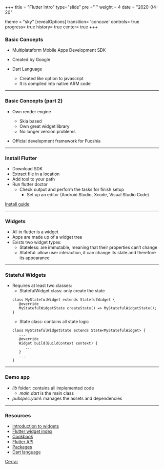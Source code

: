 +++
title = "Flutter Intro"
type="slide"
pre ="<i class='fa fa-anchor'></i> "
weight = 4
date = "2020-04-20"

theme = "sky"
[revealOptions]
transition= 'concave'
controls= true
progress= true
history= true
center= true
+++

### Basic Concepts

* Multiplataform Mobile Apps Development SDK

* Created by Google

* Dart Language
   - Created like option to javascript
   - It is compiled into native ARM code

___

### Basic Concepts (part 2)

* Own render engine
   - Skia based
   - Own great widget library
   - No longer version problems

* Official development framework for Fucshia

___

### Install Flutter

* Download SDK
* Extract file in a location
* Add tool to your path
* Run flutter doctor
   - Check output and perform the tasks for finish setup
      - Set up an editor (Android Studio, Xcode, Visual Studio Code)

[Install guide](https://flutter.dev/docs/get-started/install)

___

### Widgets

* All in flutter is a widget
* Apps are made up of a widget tree
* Exists two widget types:
   - Stateless: are immutable, meaning that their properties can’t change
   - Stateful: allow user interaction, it can change its state and therefore its appearance
___

### Stateful Widgets

* Requires at least two classes:
   - StatefulWidget class: only create the state
   ```
   class MyStatefulWidget extends StatefulWidget {
      @override
      MyStatefulWidgetState createState() => MyStatefulWidgetState();
   }
   ```
   - State class: contains all state logic
   ```
   class MyStatefulWidgetState extends State<MyStatefulWidget> {
      ...
      @override
      Widget build(BuildContext context) {
         ...
      }
      ...
   }
   ```
___

### Demo app

* *lib* folder: contains all implemented code
   - *main.dart* is the main class
* *pubspec.yaml:* manages the assets and dependencies

___

### Resources

* <a href="https://flutter.dev/docs/development/ui/widgets-intro" target="_blank">Introduction to widgets</a>
* <a href="https://flutter.dev/docs/reference/widgets" target="_blank">Flutter widget index</a>
* <a href="https://flutter.dev/docs/cookbook" target="_blank">Cookbook</a>
* <a href="https://api.flutter.dev/" target="_blank">Flutter API</a>
* <a href="https://pub.dev/" target="_blank">Packages</a>
* <a href="https://dart.dev/guides/language/language-tour" target="_blank">Dart language</a>

[Cerrar](/posts/development)
